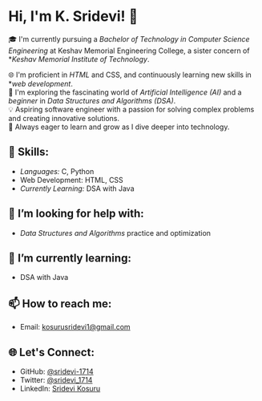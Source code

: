# Hi, I'm K. Sridevi! 👋

🎓 I'm currently pursuing a *Bachelor of Technology in Computer Science Engineering* at Keshav Memorial Engineering College, a sister concern of **Keshav Memorial Institute of Technology*.

🌐 I'm proficient in *HTML* and CSS, and continuously learning new skills in **web development*.  
🤖 I'm exploring the fascinating world of *Artificial Intelligence (AI)* and a *beginner* in *Data Structures and Algorithms (DSA)*.  
💡 Aspiring software engineer with a passion for solving complex problems and creating innovative solutions.  
🌱 Always eager to learn and grow as I dive deeper into technology.

## 🌟 Skills:
- *Languages:* C, Python
- Web Development: HTML, CSS
- *Currently Learning:* DSA with Java

## 🤝 I’m looking for help with:
- *Data Structures and Algorithms* practice and optimization

## 🌱 I’m currently learning:
- DSA with Java

## 📫 How to reach me:
- Email: [kosurusridevi1@gmail.com](mailto:kosurusridevi1@gmail.com)

## 🌐 Let's Connect:
- GitHub: [@sridevi-1714](https://github.com/sridevi-1714)
- Twitter: [@sridevi_1714](https://twitter.com/sridevi_1714)
- LinkedIn: [Sridevi Kosuru](https://linkedin.com/in/sridevi-kosuru)
